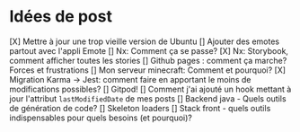 # Idées de post

[X] Mettre à jour une trop vieille version de Ubuntu
[] Ajouter des emotes partout avec l'appli Emote
[] Nx: Comment ça se passe?
[X] Nx: Storybook, comment afficher toutes les stories
[] Github pages : comment ça marche? Forces et frustrations
[] Mon serveur minecraft: Comment et pourquoi?
[X] Migration Karma -> Jest: comment faire en apportant le moins de modifications possibles?
[] Gitpod!
[] Comment j'ai ajouté un hook mettant à jour l'attribut `lastModifiedDate` de mes posts
[] Backend java - Quels outils de génération de code?
[] Skeleton loaders
[] Stack front - quels outils indispensables pour quels besoins (et pourquoi)?